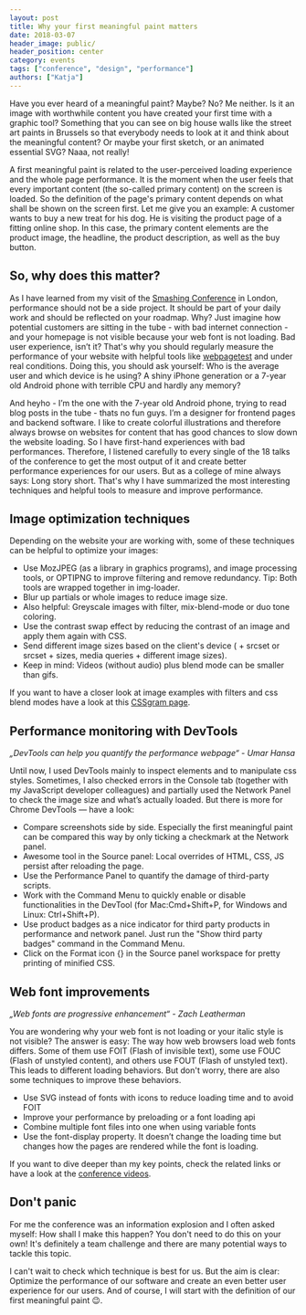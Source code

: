 ```yaml
---
layout: post
title: Why your first meaningful paint matters
date: 2018-03-07
header_image: public/
header_position: center
category: events
tags: ["conference", "design", "performance"]
authors: ["Katja"]
---
```


Have you ever heard of a meaningful paint?
Maybe?
No?
Me neither.
Is it an image with worthwhile content you have created your first time with a graphic tool?
Something that you can see on big house walls like the street art paints in Brussels so that everybody needs to look at it and think about the meaningful content?
Or maybe your first sketch, or an animated essential SVG?
Naaa, not really!

A first meaningful paint is related to the user-perceived loading experience and the whole page performance.
It is the moment when the user feels that every important content (the so-called primary content) on the screen is loaded.
So the definition of the page's primary content depends on what shall be shown on the screen first.
Let me give you an example:
A customer wants to buy a new treat for his dog.
He is visiting the product page of a fitting online shop.
In this case, the primary content elements are the product image, the headline, the product description, as well as the buy button.

## So, why does this matter?

As I have learned from my visit of the [Smashing Conference](https://smashingconf.com/london-2018/) in London, performance should not be a side project.
It should be part of your daily work and should be reflected on your roadmap.
Why?
Just imagine how potential customers are sitting in the tube - with bad internet connection - and your homepage is not visible because your web font is not loading.
Bad user experience, isn’t it?
That's why you should regularly measure the performance of your website with helpful tools like [webpagetest](https://www.webpagetest.org/) and under real conditions.
Doing this, you should ask yourself: Who is the average user and which device is he using?
A shiny iPhone generation or a 7-year old Android phone with terrible CPU and hardly any memory?

And heyho - I’m the one with the 7-year old Android phone, trying to read blog posts in the tube - thats no fun guys.
I’m a designer for frontend pages and backend software.
I like to create colorful illustrations and therefore always browse on websites for content that has good chances to slow down the website loading.
So I have first-hand experiences with bad performances.
Therefore, I listened carefully to every single of the 18 talks of the conference to get the most output of it and create better performance experiences for our users.
But as a college of mine always says: Long story short.
That's why I have summarized the most interesting techniques and helpful tools to measure and improve performance.

## Image optimization techniques

Depending on the website your are working with, some of these techniques can be helpful to optimize your images:

* Use MozJPEG (as a library in graphics programs), and image processing tools, or OPTIPNG to improve filtering and remove redundancy. Tip: Both tools are wrapped together in img-loader.
* Blur up partials or whole images to reduce image size.
* Also helpful: Greyscale images with filter, mix-blend-mode or duo tone coloring.
* Use the contrast swap effect by reducing the contrast of an image and apply them again with CSS.
* Send different image sizes based on the client's device (<picture> + srcset or srcset + sizes, media queries + different image sizes).
* Keep in mind: Videos (without audio) plus blend mode can be smaller than gifs.

If you want to have a closer look at image examples with filters and css blend modes have a look at this [CSSgram page](una.im/CSSgram).

## Performance monitoring with DevTools

_„DevTools can help you quantify the performance webpage“ - Umar Hansa_

Until now, I used DevTools mainly to inspect elements and to manipulate css styles.
Sometimes, I also checked errors in the Console tab (together with my JavaScript developer colleagues) and partially used the Network Panel to check the image size and what’s actually loaded.
But there is more for Chrome DevTools — have a look:

* Compare screenshots side by side. Especially the first meaningful paint can be compared this way by only ticking a checkmark at the Network panel.
* Awesome tool in the Source panel: Local overrides of HTML, CSS, JS persist after reloading the page.
* Use  the Performance Panel to quantify the damage of third-party scripts.
* Work with the Command Menu to quickly enable or disable functionalities in the DevTool (for Mac:Cmd+Shift+P, for Windows and Linux: Ctrl+Shift+P).
* Use product badges as a nice indicator for third party products in performance and network panel. Just run the "Show third party badges" command in the Command Menu.
* Click on the Format icon {} in the Source panel workspace for pretty printing of minified CSS.

## Web font improvements

_„Web fonts are progressive enhancement“ - Zach Leatherman_

You are wondering why your web font is not loading or your italic style is not visible?
The answer is easy: The way how web browsers load web fonts differs.
Some of them use FOIT (Flash of invisible text), some use FOUC (Flash of unstyled content), and others use FOUT (Flash of unstyled text).
This leads to different loading behaviors.
But don't worry, there are also some techniques to improve these behaviors.

* Use SVG instead of fonts with icons to reduce loading time and to avoid FOIT
* Improve your performance by preloading or a font loading api
* Combine multiple font files into one when using variable fonts
* Use the font-display property. It doesn’t change the loading time but changes how the pages are rendered while the font is loading.

If you want to dive deeper than my key points, check the related links or have a look at the [conference videos](https://smashingconf.com/london-2018/).

## Don't panic

For me the conference was an information explosion and I often asked myself: How shall I make this happen?
You don't need to do this on your own!
It's definitely a team challenge and there are many potential ways to tackle this topic.

I can't wait to check which technique is best for us.
But the aim is clear: Optimize the performance of our software and create an even better user experience for our users.
And of course, I will start with the definition of our first meaningful paint 😉.
